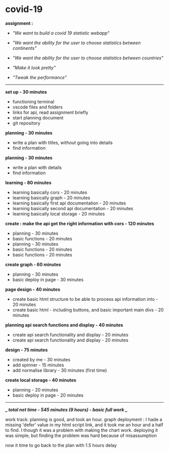 # covid-19

**assignment :**

- _"We want to build a covid 19 statistic webapp"_

- _"We want the ability for the user to choose statistics between continents"_

- _"We want the ability for the user to choose statistics between countries"_

- _"Make it look pretty"_

- _"Tweak the performance"_

<!-- __""__ -->
-------------------------------------------------------------------------------

**set up - 30 minutes**
  - functioning terminal
  - vscode files and folders
  - links for api, read assignment briefly
  - start planning document
  - git repository


**planning - 30 minutes**
  - write a plan with titles, without going into details
  - find information


**planning - 30 minutes**
  - write a plan with details
  - find information


**learning - 80 minutes**
  - learning basically cors - 20 minutes
  - learning basically graph - 20 minutes
  - learning basically first api documentation - 20 minutes
  - learning basically second api documentation - 20 minutes
  - learning basically local storage - 20 minutes


**create : make the api get the right information with cors - 120 minutes**
  - planning - 30 minutes
  - basic functions - 20 minutes
  - planning - 30 minutes
  -  basic functions - 20 minutes
  -  basic functions - 20 minutes


**create graph - 60 minutes**
  - planning - 30 minutes
  - basic deploy in page - 30 minutes


**page design - 40 minutes**
  - create basic html structure to be able to process api information into - 20 minutes
  - create basic html - including buttons, and basic important main divs - 20 minutes


**planning api search functions and display - 40 minutes**
  - create api search functionality and display - 20 minutes
  -  create api search functionality and display - 20 minutes


**design - 75 minutes**
  - created by me - 30 minutes
  - add spinner - 15 minutes
  - add normalise library - 30 minutes (first time)


**create local storage - 40 minutes**
  - planning - 20 minutes
  - basic deploy in page - 20 minutes

-------------------------------------------------------------------------------
**_ _total net time - 545 minutes (9 hours) - basic full work_ _**


work track:
planning is good, and took an hour.
graph deployment : I hade a missing 'defer' value in my html script link, and it took me an hour and a half to find. I though it was a problem with making the chart work. deploying it was simple, but finding the problem was hard because of misassumption

now it time to go back to the plan with 1.5 hours delay